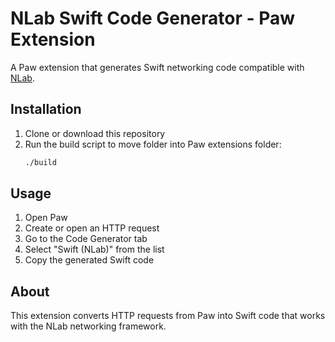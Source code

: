 # NLab Swift Code Generator - Paw Extension

A Paw extension that generates Swift networking code compatible with [NLab](https://github.com/yasinkbas/NLab).

## Installation

1. Clone or download this repository
2. Run the build script to move folder into Paw extensions folder:
   ```bash
   ./build
   ```

## Usage

1. Open Paw
2. Create or open an HTTP request
3. Go to the Code Generator tab
4. Select "Swift (NLab)" from the list
5. Copy the generated Swift code

## About

This extension converts HTTP requests from Paw into Swift code that works with the NLab networking framework. 